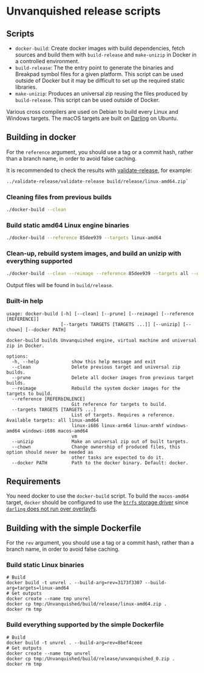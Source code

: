 # Unvanquished release scripts

## Scripts

- `docker-build`: Create docker images with build dependencies, fetch sources and build them with `build-release` and `make-unizip` in Docker in a controlled environment.
- `build-release`: The the entry point to generate the binaries and
Breakpad symbol files for a given platform. This script can be used outside of Docker but it may be difficult to set up the required static libraries.
- `make-unizip`: Produces an universal zip reusing the files produced by `build-release`. This script can be used outside of Docker.

Various cross compilers are used on Debian to build every Linux and Windows targets. The macOS targets are built on [Darling](https://www.darlinghq.org/) on Ubuntu.


## Building in docker

For the `reference` argument, you should use a tag or a commit hash, rather than a branch name, in order to avoid false caching.

It is recommended to check the results with [validate-release](https://github.com/Unvanquished/validate-release), for example:

```sh
../validate-release/validate-release build/release/linux-amd64.zip`
```


### Cleaning files from previous builds

```sh
./docker-build --clean
```


### Build static amd64 Linux engine binaries

```sh
./docker-build --reference 85dee939 --targets linux-amd64
```


### Clean-up, rebuild system images, and build an unizip with everything supported

```sh
./docker-build --clean --reimage --reference 85dee939 --targets all --unizip
```

Output files will be found in `build/release`.


### Built-in help

```
usage: docker-build [-h] [--clean] [--prune] [--reimage] [--reference [REFERENCE]]
                    [--targets TARGETS [TARGETS ...]] [--unizip] [--chown] [--docker PATH]

docker-build builds Unvanquished engine, virtual machine and universal zip in Docker.

options:
  -h, --help            show this help message and exit
  --clean               Delete previous target and universal zip builds.
  --prune               Delete all docker images from previous target builds.
  --reimage             Rebuild the system docker images for the targets to build.
  --reference [REFERbINLENCE]
                        Git reference for targets to build.
  --targets TARGETS [TARGETS ...]
                        List of targets. Requires a reference. Available targets: all linux-amd64
                        linux-i686 linux-arm64 linux-armhf windows-amd64 windows-i686 macos-amd64
                        vm
  --unizip              Make an universal zip out of built targets.
  --chown               Change ownership of produced files, this option should never be needed as
                        other tasks are expected to do it.
  --docker PATH         Path to the docker binary. Default: docker.

```

## Requirements

You need docker to use the `docker-build` script. To build the `macos-amd64` target, `docker` should be configured to use the [`btrfs` storage driver](https://docs.docker.com/storage/storagedriver/btrfs-driver/) since [`darling` does not run over overlayfs](https://docs.darlinghq.org/build-instructions.html#file-system-support).


## Building with the simple Dockerfile

For the `rev` argument, you should use a tag or a commit hash, rather than a branch name, in order to avoid false caching.


### Build static Linux binaries
```
# Build
docker build -t unvrel . --build-arg=rev=3173f3307 --build-arg=targets=linux-amd64
# Get outputs
docker create --name tmp unvrel
docker cp tmp:/Unvanquished/build/release/linux-amd64.zip .
docker rm tmp
```


### Build everything supported by the simple Dockerfile
```
# Build
docker build -t unvrel . --build-arg=rev=8bef4ceee
# Get outputs
docker create --name tmp unvrel
docker cp tmp:/Unvanquished/build/release/unvanquished_0.zip .
docker rm tmp
```
